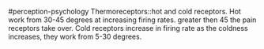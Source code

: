 #perception-psychology 
Thermoreceptors::hot and cold receptors. Hot work from 30-45 degrees at increasing firing rates. greater then 45 the pain receptors take over. Cold receptors increase in firing rate as the coldness increases, they work from 5-30 degrees.
<!--SR:!2024-02-05,3,250-->